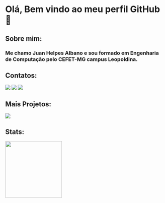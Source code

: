 # Olá, Bem vindo ao meu perfil GitHub 👋 
## Sobre mim:
### Me chamo Juan Helpes Albano e sou formado em Engenharia de Computação pelo CEFET-MG campus Leopoldina.

## Contatos:

<div>
<a href="https://www.instagram.com/juan_helpes" target="_blank"><img loading="lazy" src="https://img.shields.io/badge/-Instagram-%23E4405F?style=for-the-badge&logo=instagram&logoColor=white" target="_blank"></a>
<a href = "mailto:helpeshs@gmail.com"><img loading="lazy" src="https://img.shields.io/badge/Gmail-D14836?style=for-the-badge&logo=gmail&logoColor=white" target="_blank"></a>
<a href="https://www.linkedin.com/in/juan-helpes-61864a22b" target="_blank"><img loading="lazy" src="https://img.shields.io/badge/-LinkedIn-%230077B5?style=for-the-badge&logo=linkedin&logoColor=white" target="_blank"></a>   
</div>

## Mais Projetos:
<div>
<a href="https://replit.com/@JuanHelpes" target="_blank"><img loading="lazy" src="https://img.shields.io/badge/replit-667881?style=for-the-badge&logo=replit&logoColor=white" target="_blank"></a>   
</div>

## Stats:
<div>
<a href="https://github.com/JuanHelpes">
<img loading="lazy" height="180em" src="https://github-readme-stats.vercel.app/api/top-langs/?username=JuanHelpes&layout=compact&langs_count=7&theme=dracula"/>
</div>
